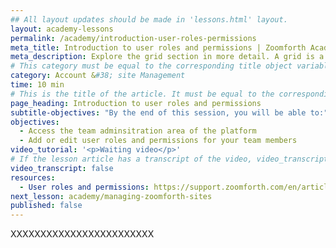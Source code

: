 ```yaml
---
## All layout updates should be made in 'lessons.html' layout.
layout: academy-lessons
permalink: /academy/introduction-user-roles-permissions
meta_title: Introduction to user roles and permissions | Zoomforth Academy
meta_description: Explore the grid section in more detail. A grid is a term used in webpage design that combines varying visual elements like photos, videos, and documents to a single layout adapted from multimedia interaction
# This category must be equal to the corresponding title object variable in the file _data/academy
category: Account &#38; site Management
time: 10 min
# This is the title of the article. It must be equal to the corresponding title object variable in the file _data/academy
page_heading: Introduction to user roles and permissions
subtitle-objectives: "By the end of this session, you will be able to:"
objectives:
  - Access the team adminsitration area of the platform
  - Add or edit user roles and permissions for your team members
video_tutorial: '<p>Waiting video</p>'
# If the lesson article has a transcript of the video, video_transcript must be set to "true".
video_transcript: false
resources:
  - User roles and permissions: https://support.zoomforth.com/en/articles/378037-user-roles-and-permissions
next_lesson: academy/managing-zoomforth-sites
published: false
---
```

XXXXXXXXXXXXXXXXXXXXXXXX